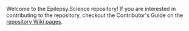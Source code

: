 
Welcome to the Epilepsy.Science repository! If you are interested in contributing to the repository, checkout the Contributor's Guide on the [repository Wiki pages](https://github.com/epilepsy-science/epilepsy-science-app/wiki/How-to-contribute-to-sparc-app-%3F).

